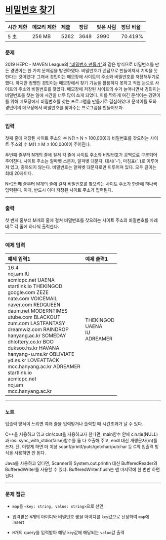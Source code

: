 # [비밀번호 찾기](https://www.acmicpc.net/problem/17219)

<div align = center>

| 시간 제한 | 메모리 제한 | 제출 | 정답 | 맞은 사람 | 정답 비율 |
| :-------- | :---------- | :--- | :--- | :-------- | :-------- |
| 5 초      | 256 MB      | 5262 | 3648 | 2990      | 70.419%   |

</div>

### 문제

2019 HEPC - MAVEN League의 ["비밀번호 만들기"](https://www.acmicpc.net/problem/17218)와 같은 방식으로 비밀번호를 만든 경민이는 한 가지 문제점을 발견하였다. 비밀번호가 랜덤으로 만들어져서 기억을 못 한다는 것이었다! 그래서 경민이는 메모장에 사이트의 주소와 비밀번호를 저장해두기로 했다. 하지만 컴맹인 경민이는 메모장에서 찾기 기능을 활용하지 못하고 직접 눈으로 사이트의 주소와 비밀번호를 찾았다. 메모장에 저장된 사이트의 수가 늘어나면서 경민이는 비밀번호를 찾는 일에 시간을 너무 많이 쓰게 되었다. 이를 딱하게 여긴 문석이는 경민이를 위해 메모장에서 비밀번호를 찾는 프로그램을 만들기로 결심하였다! 문석이를 도와 경민이의 메모장에서 비밀번호를 찾아주는 프로그램을 만들어보자.

---

### 입력

첫째 줄에 저장된 사이트 주소의 수 N(1 ≤ N ≤ 100,000)과 비밀번호를 찾으려는 사이트 주소의 수 M(1 ≤ M ≤ 100,000)이 주어진다.

두번째 줄부터 N개의 줄에 걸쳐 각 줄에 사이트 주소와 비밀번호가 공백으로 구분되어 주어진다. 사이트 주소는 알파벳 소문자, 알파벳 대문자, 대시('-'), 마침표('.')로 이루어져 있고, 중복되지 않는다. 비밀번호는 알파벳 대문자로만 이루어져 있다. 모두 길이는 최대 20자이다.

N+2번째 줄부터 M개의 줄에 걸쳐 비밀번호를 찾으려는 사이트 주소가 한줄에 하나씩 입력된다. 이때, 반드시 이미 저장된 사이트 주소가 입력된다.

---

### 출력

첫 번째 줄부터 M개의 줄에 걸쳐 비밀번호를 찾으려는 사이트 주소의 비밀번호를 차례대로 각 줄에 하나씩 출력한다.

---

### 예제 입력

| 예제 입력1                                                                                                                                                                                                                                                                                                                                                                                                                                                               | 예제 출력1                              |
| :----------------------------------------------------------------------------------------------------------------------------------------------------------------------------------------------------------------------------------------------------------------------------------------------------------------------------------------------------------------------------------------------------------------------------------------------------------------------- | :-------------------------------------- |
| 16 4<br/>noj.am IU<br/>acmicpc.net UAENA<br/>startlink.io THEKINGOD<br/>google.com ZEZE<br/>nate.com VOICEMAIL<br/>naver.com REDQUEEN<br/>daum.net MODERNTIMES<br/>utube.com BLACKOUT<br/>zum.com LASTFANTASY<br/>dreamwiz.com RAINDROP<br/>hanyang.ac.kr SOMEDAY<br/>dhlottery.co.kr BOO<br/>duksoo.hs.kr HAVANA<br/>hanyang-u.ms.kr OBLIVIATE<br/>yd.es.kr LOVEATTACK<br/>mcc.hanyang.ac.kr ADREAMER<br/>startlink.io<br/>acmicpc.net<br/>noj.am<br/>mcc.hanyang.ac.kr | THEKINGOD<br/>UAENA<br/>IU<br/>ADREAMER |

---

### 노트

입출력 방식이 느리면 여러 줄을 입력받거나 출력할 때 시간초과가 날 수 있다.

C++을 사용하고 있고 cin/cout을 사용하고자 한다면, main함수 안에 cin.tie(NULL)과 ios::sync_with_stdio(false)함수를 둘 다 호출해 주고, endl 대신 개행문자(\n)를 쓰자. 단, 이렇게 하면 더 이상 scanf/printf/puts/getchar/putchar 등 C의 입출력 방식을 사용하면 안 된다.

Java를 사용하고 있다면, Scanner와 System.out.println 대신 BufferedReader와 BufferedWriter를 사용할 수 있다. BufferedWriter.flush는 맨 마지막에 한 번만 하면 된다.

---

### 문제 접근

  - `map`을 `<key: string, value: string>`으로 선언

  - 입력받은 `N`개의 아이디와 비밀번호 쌍을 아이디를 `key`값으로 선정하여 `map`에 insert

  - `M`개의 query를 입력받아 해당 `key`값에 해당되는 `value`값 출력